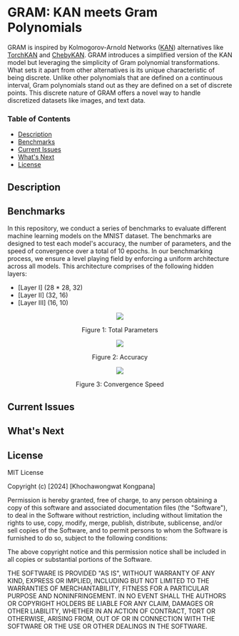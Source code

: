 # GRAM: KAN meets Gram Polynomials

GRAM is inspired by Kolmogorov-Arnold Networks ([KAN](https://github.com/KindXiaoming/pykan)) alternatives like [TorchKAN](https://github.com/1ssb/torchkan) and [ChebyKAN](https://github.com/SynodicMonth/ChebyKAN). GRAM introduces a simplified version of the KAN model but leveraging the simplicity of Gram polynomial transformations. What sets it apart from other alternatives is its unique characteristic of being discrete. Unlike other polynomials that are defined on a continuous interval, Gram polynomials stand out as they are defined on a set of discrete points. This discrete nature of GRAM offers a novel way to handle discretized datasets like images, and text data.

### Table of Contents
- [Description](#description)
- [Benchmarks](#benchmarks)
- [Current Issues](#current-issues)
- [What's Next](#whats-next)
- [License](#license)

## Description

## Benchmarks
In this repository, we conduct a series of benchmarks to evaluate different machine learning models on the MNIST dataset. The benchmarks are designed to test each model's accuracy, the number of parameters, and the speed of convergence over a total of 10 epochs.
In our benchmarking process, we ensure a level playing field by enforcing a uniform architecture across all models. This architecture comprises of the following hidden layers:

- [Layer I] (28 * 28, 32)
- [Layer II] (32, 16)
- [Layer III] (16, 10)
  
<p align="center">
  <img src="https://github.com/Khochawongwat/GRAMKAN/assets/86607408/5e77c802-cc42-445d-9b45-34e64982e881">
</p>
<p align="center">Figure 1: Total Parameters</p>

<p align="center">
  <img src="https://github.com/Khochawongwat/GRAMKAN/assets/86607408/de6d81e5-3fed-4dfa-b166-759e7d00d8d2">
</p>
<p align="center">Figure 2: Accuracy</p>

<p align="center">
  <img src="https://github.com/Khochawongwat/GRAMKAN/assets/86607408/13731dd6-37a7-4e06-a914-1db53397db33">
</p>
<p align="center">Figure 3: Convergence Speed</p>




## Current Issues

## What's Next

## License

MIT License

Copyright (c) [2024] [Khochawongwat Kongpana]

Permission is hereby granted, free of charge, to any person obtaining a copy
of this software and associated documentation files (the "Software"), to deal
in the Software without restriction, including without limitation the rights
to use, copy, modify, merge, publish, distribute, sublicense, and/or sell
copies of the Software, and to permit persons to whom the Software is
furnished to do so, subject to the following conditions:

The above copyright notice and this permission notice shall be included in all
copies or substantial portions of the Software.

THE SOFTWARE IS PROVIDED "AS IS", WITHOUT WARRANTY OF ANY KIND, EXPRESS OR
IMPLIED, INCLUDING BUT NOT LIMITED TO THE WARRANTIES OF MERCHANTABILITY,
FITNESS FOR A PARTICULAR PURPOSE AND NONINFRINGEMENT. IN NO EVENT SHALL THE
AUTHORS OR COPYRIGHT HOLDERS BE LIABLE FOR ANY CLAIM, DAMAGES OR OTHER
LIABILITY, WHETHER IN AN ACTION OF CONTRACT, TORT OR OTHERWISE, ARISING FROM,
OUT OF OR IN CONNECTION WITH THE SOFTWARE OR THE USE OR OTHER DEALINGS IN THE
SOFTWARE.
